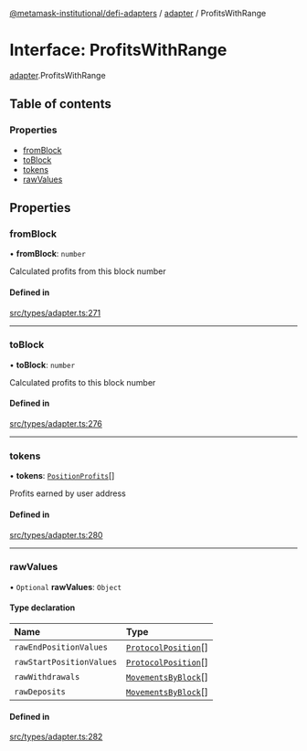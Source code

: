 [@metamask-institutional/defi-adapters](../README.md) / [adapter](../modules/adapter.md) / ProfitsWithRange

# Interface: ProfitsWithRange

[adapter](../modules/adapter.md).ProfitsWithRange

## Table of contents

### Properties

- [fromBlock](adapter.ProfitsWithRange.md#fromblock)
- [toBlock](adapter.ProfitsWithRange.md#toblock)
- [tokens](adapter.ProfitsWithRange.md#tokens)
- [rawValues](adapter.ProfitsWithRange.md#rawvalues)

## Properties

### fromBlock

• **fromBlock**: `number`

Calculated profits from this block number

#### Defined in

[src/types/adapter.ts:271](https://github.com/consensys-vertical-apps/mmi-defi-adapters/blob/main/src/types/adapter.ts#L271)

___

### toBlock

• **toBlock**: `number`

Calculated profits to this block number

#### Defined in

[src/types/adapter.ts:276](https://github.com/consensys-vertical-apps/mmi-defi-adapters/blob/main/src/types/adapter.ts#L276)

___

### tokens

• **tokens**: [`PositionProfits`](adapter.PositionProfits.md)[]

Profits earned by user address

#### Defined in

[src/types/adapter.ts:280](https://github.com/consensys-vertical-apps/mmi-defi-adapters/blob/main/src/types/adapter.ts#L280)

___

### rawValues

• `Optional` **rawValues**: `Object`

#### Type declaration

| Name | Type |
| :------ | :------ |
| `rawEndPositionValues` | [`ProtocolPosition`](adapter.ProtocolPosition.md)[] |
| `rawStartPositionValues` | [`ProtocolPosition`](adapter.ProtocolPosition.md)[] |
| `rawWithdrawals` | [`MovementsByBlock`](adapter.MovementsByBlock.md)[] |
| `rawDeposits` | [`MovementsByBlock`](adapter.MovementsByBlock.md)[] |

#### Defined in

[src/types/adapter.ts:282](https://github.com/consensys-vertical-apps/mmi-defi-adapters/blob/main/src/types/adapter.ts#L282)
